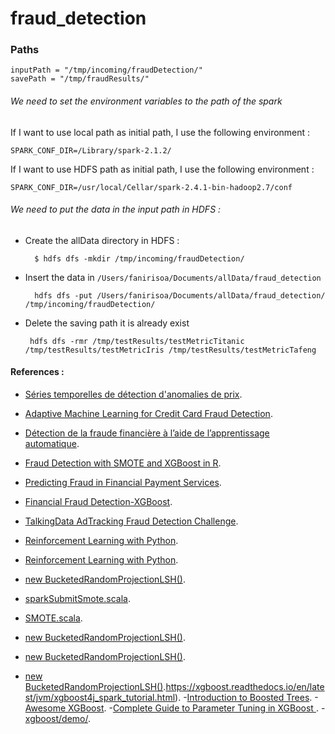 # fraud_detection

### Paths 

    inputPath = "/tmp/incoming/fraudDetection/"
    savePath = "/tmp/fraudResults/"

######  We need to set the environment variables to the path of the spark 

If I want to use local path as initial path, I use the following environment :

    
    SPARK_CONF_DIR=/Library/spark-2.1.2/
    

If I want to use HDFS path as initial path, I use the following environment :

    
    SPARK_CONF_DIR=/usr/local/Cellar/spark-2.4.1-bin-hadoop2.7/conf
    

    
######  We need to put the data in the input path in HDFS :

- Create the allData directory in HDFS :
    
    
        $ hdfs dfs -mkdir /tmp/incoming/fraudDetection/
    

- Insert the data in `/Users/fanirisoa/Documents/allData/fraud_detection`


        hdfs dfs -put /Users/fanirisoa/Documents/allData/fraud_detection/  /tmp/incoming/fraudDetection/
    
    
    
    
- Delete the saving path it is already exist

        
       hdfs dfs -rmr /tmp/testResults/testMetricTitanic /tmp/testResults/testMetricIris /tmp/testResults/testMetricTafeng
  
  
    
    
    
    
    
    

#### References :
- [Séries temporelles de détection d'anomalies de prix](https://supportivy.com/series-temporelles-de-detection-danomalies-de-prix-vers-la-science-des-donnees/).
- [Adaptive Machine Learning for Credit Card Fraud Detection](http://di.ulb.ac.be/map/adalpozz/pdf/Dalpozzolo2015PhD.pdf).
- [Détection de la fraude financière à l’aide de l’apprentissage automatique](http://www.mbenhamd.com/var/f/vq/ve/vqve0tewBifvp1QcJ3zlPnDj2EL9gXRsoKry5uA-ZMY_master.pdf).
- [Fraud Detection with SMOTE and XGBoost in R](https://www.kaggle.com/bonovandoo/fraud-detection-with-smote-and-xgboost-in-r).
- [Predicting Fraud in Financial Payment Services](https://www.kaggle.com/arjunjoshua/predicting-fraud-in-financial-payment-services).
- [Financial Fraud Detection-XGBoost](https://www.kaggle.com/georgepothur/4-financial-fraud-detection-xgboost).
- [TalkingData AdTracking Fraud Detection Challenge](https://www.kaggle.com/c/talkingdata-adtracking-fraud-detection/discussion/56777#latest-329919).
- [Reinforcement Learning with Python](https://towardsdatascience.com/reinforcement-learning-with-python-8ef0242a2fa2).


- [Reinforcement Learning with Python](https://xgboost.readthedocs.io/en/latest/tutorials/model.html).
- [new BucketedRandomProjectionLSH()](https://spark.apache.org/docs/latest/ml-features.html#bucketed-random-projection-for-euclidean-distance).
- [sparkSubmitSmote.scala](https://github.com/Angkirat/Smote-for-Spark/blob/master/sparkSubmitSmote.scala).
- [SMOTE.scala](https://github.com/anathan90/SparkSMOTE/blob/master/src/main/scala/SMOTE.scala).
- [new BucketedRandomProjectionLSH()](https://towardsdatascience.com/methods-for-dealing-with-imbalanced-data-5b761be45a18).
- [new BucketedRandomProjectionLSH()](https://towardsdatascience.com/having-an-imbalanced-dataset-here-is-how-you-can-solve-it-1640568947eb).
- [new BucketedRandomProjectionLSH()](https://xgboost.readthedocs.io/en/latest/jvm/xgboost4j_spark_tutorial.html).https://xgboost.readthedocs.io/en/latest/jvm/xgboost4j_spark_tutorial.html).
-[Introduction to Boosted Trees](https://xgboost.readthedocs.io/en/latest/tutorials/model.html).
-[Awesome XGBoost](https://github.com/dmlc/xgboost/tree/master/demo).
-[Complete Guide to Parameter Tuning in XGBoost ](https://www.analyticsvidhya.com/blog/2016/03/complete-guide-parameter-tuning-xgboost-with-codes-python/).
-[xgboost/demo/](https://github.com/dmlc/xgboost/tree/master/demo#tutorials).





























































